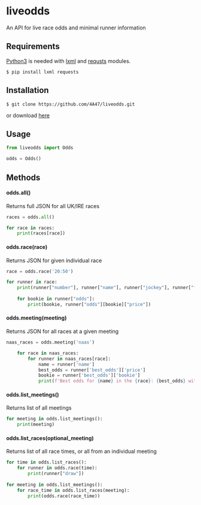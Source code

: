 # liveodds
An API for live race odds and minimal runner information

## Requirements

[Python3](https://www.python.org/downloads/) is needed with [lxml](https://lxml.de/) and [requsts](https://2.python-requests.org/en/master/) modules.

```
$ pip install lxml requests
```

## Installation
```
$ git clone https://github.com/4A47/liveodds.git
```
or download [here](https://github.com/4A47/liveodds/archive/master.zip)

## Usage
```python
from liveodds import Odds

odds = Odds()
```

## Methods

#### odds.all()
Returns full JSON for all UK/IRE races
```python
races = odds.all()

for race in races:
	print(races[race])
```

#### odds.race(race)
Returns JSON for given individual race
```python
race = odds.race('20:50')

for runner in race:
	print(runner["number"], runner["name"], runner["jockey"], runner["form"])
	
	for bookie in runner["odds"]:
		print(bookie, runner["odds"][bookie]["price"])
```

#### odds.meeting(meeting)
Returns JSON for all races at a given meeting
```python
naas_races = odds.meeting('naas')

	for race in naas_races:
		for runner in naas_races[race]:
			name = runner['name']
			best_odds = runner['best_odds']['price']
			bookie = runner['best_odds']['bookie']
			print(f'Best odds for {name} in the {race}: {best_odds} with {bookie}')
```

#### odds.list_meetings()
Returns list of all meetings
```python
for meeting in odds.list_meetings():
	print(meeting)
```

#### odds.list_races(optional_meeting)
Returns list of all race times, or all from an individual meeting
```python
for time in odds.list_races():
	for runner in odds.race(time):
		print(runner["draw"])
		
for meeting in odds.list_meetings():
	for race_time in odds.list_races(meeting):
		print(odds.race(race_time))
```
